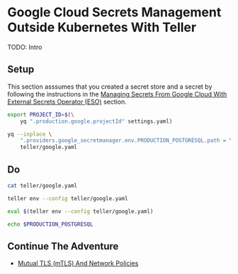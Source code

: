 # Google Cloud Secrets Management Outside Kubernetes With Teller

TODO: Intro

## Setup

This section asssumes that you created a secret store and a secret by following the instructions in the [Managing Secrets From Google Cloud With External Secrets Operator (ESO)](google.md) section.

```bash
export PROJECT_ID=$(\
    yq ".production.google.projectId" settings.yaml)

yq --inplace \
    ".providers.google_secretmanager.env.PRODUCTION_POSTGRESQL.path = \"projects/$PROJECT_ID/secrets/production-postgresql/versions/1\"" \
    teller/google.yaml
```

## Do

```bash
cat teller/google.yaml

teller env --config teller/google.yaml

eval $(teller env --config teller/google.yaml)

echo $PRODUCTION_POSTGRESQL
```

## Continue The Adventure

* [Mutual TLS (mTLS) And Network Policies](../mtls/README.md)